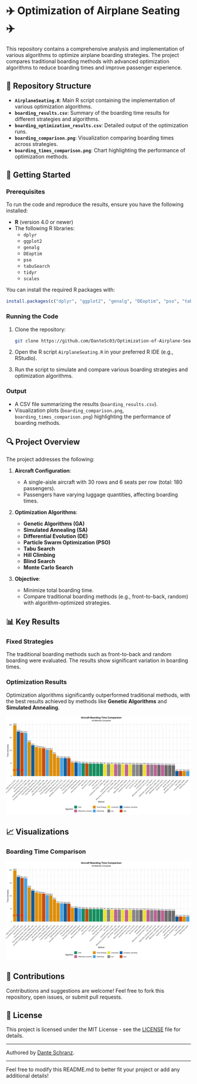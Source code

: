 # ✈️ Optimization of Airplane Seating ✈️

This repository contains a comprehensive analysis and implementation of various algorithms to optimize airplane boarding strategies. The project compares traditional boarding methods with advanced optimization algorithms to reduce boarding times and improve passenger experience.

## 📂 Repository Structure

- **`AirplaneSeating.R`**: Main R script containing the implementation of various optimization algorithms.
- **`boarding_results.csv`**: Summary of the boarding time results for different strategies and algorithms.
- **`boarding_optimization_results.csv`**: Detailed output of the optimization runs.
- **`boarding_comparison.png`**: Visualization comparing boarding times across strategies.
- **`boarding_times_comparison.png`**: Chart highlighting the performance of optimization methods.

## 🚀 Getting Started

### Prerequisites

To run the code and reproduce the results, ensure you have the following installed:

- **R** (version 4.0 or newer)
- The following R libraries:
  - `dplyr`
  - `ggplot2`
  - `genalg`
  - `DEoptim`
  - `pso`
  - `tabuSearch`
  - `tidyr`
  - `scales`

You can install the required R packages with:

```R
install.packages(c("dplyr", "ggplot2", "genalg", "DEoptim", "pso", "tabuSearch", "tidyr", "scales"))
```

### Running the Code

1. Clone the repository:

   ```bash
   git clone https://github.com/DanteSc03/Optimization-of-Airplane-Seating.git
   ```

2. Open the R script `AirplaneSeating.R` in your preferred R IDE (e.g., RStudio).

3. Run the script to simulate and compare various boarding strategies and optimization algorithms.

### Output

- A CSV file summarizing the results (`boarding_results.csv`).
- Visualization plots (`boarding_comparison.png`, `boarding_times_comparison.png`) highlighting the performance of boarding methods.

## 🔍 Project Overview

The project addresses the following:

1. **Aircraft Configuration**:
   - A single-aisle aircraft with 30 rows and 6 seats per row (total: 180 passengers).
   - Passengers have varying luggage quantities, affecting boarding times.

2. **Optimization Algorithms**:
   - **Genetic Algorithms (GA)**
   - **Simulated Annealing (SA)**
   - **Differential Evolution (DE)**
   - **Particle Swarm Optimization (PSO)**
   - **Tabu Search**
   - **Hill Climbing**
   - **Blind Search**
   - **Monte Carlo Search**

3. **Objective**:
   - Minimize total boarding time.
   - Compare traditional boarding methods (e.g., front-to-back, random) with algorithm-optimized strategies.

## 📊 Key Results

### Fixed Strategies
The traditional boarding methods such as front-to-back and random boarding were evaluated. The results show significant variation in boarding times.

### Optimization Results
Optimization algorithms significantly outperformed traditional methods, with the best results achieved by methods like **Genetic Algorithms** and **Simulated Annealing**.

![Boarding Time Comparison](boarding_comparison.png)

## 📈 Visualizations

### Boarding Time Comparison

![Optimization Results](boarding_times_comparison.png)

## 🤝 Contributions

Contributions and suggestions are welcome! Feel free to fork this repository, open issues, or submit pull requests.

## 📄 License

This project is licensed under the MIT License - see the [LICENSE](LICENSE) file for details.

---

Authored by [Dante Schranz](https://github.com/DanteSc03).

--- 

Feel free to modify this README.md to better fit your project or add any additional details!
